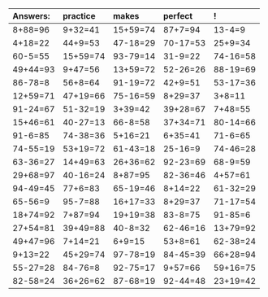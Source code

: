 | Answers: | practice | makes | perfect | ! |
| :--- | :--- | :--- | :--- | :--- |
| 8+88=96 | 9+32=41 | 15+59=74 | 87+7=94 | 13-4=9 | 
| 4+18=22 | 44+9=53 | 47-18=29 | 70-17=53 | 25+9=34 | 
| 60-5=55 | 15+59=74 | 93-79=14 | 31-9=22 | 74-16=58 | 
| 49+44=93 | 9+47=56 | 13+59=72 | 52-26=26 | 88-19=69 | 
| 86-78=8 | 56+8=64 | 91-19=72 | 42+9=51 | 53-17=36 | 
| 12+59=71 | 47+19=66 | 75-16=59 | 8+29=37 | 3+8=11 | 
| 91-24=67 | 51-32=19 | 3+39=42 | 39+28=67 | 7+48=55 | 
| 15+46=61 | 40-27=13 | 66-8=58 | 37+34=71 | 80-14=66 | 
| 91-6=85 | 74-38=36 | 5+16=21 | 6+35=41 | 71-6=65 | 
| 74-55=19 | 53+19=72 | 61-43=18 | 25-16=9 | 74-46=28 | 
| 63-36=27 | 14+49=63 | 26+36=62 | 92-23=69 | 68-9=59 | 
| 29+68=97 | 40-16=24 | 8+87=95 | 82-36=46 | 4+57=61 | 
| 94-49=45 | 77+6=83 | 65-19=46 | 8+14=22 | 61-32=29 | 
| 65-56=9 | 95-7=88 | 16+17=33 | 8+29=37 | 71-17=54 | 
| 18+74=92 | 7+87=94 | 19+19=38 | 83-8=75 | 91-85=6 | 
| 27+54=81 | 39+49=88 | 40-8=32 | 62-46=16 | 13+79=92 | 
| 49+47=96 | 7+14=21 | 6+9=15 | 53+8=61 | 62-38=24 | 
| 9+13=22 | 45+29=74 | 97-78=19 | 84-45=39 | 66+28=94 | 
| 55-27=28 | 84-76=8 | 92-75=17 | 9+57=66 | 59+16=75 | 
| 82-58=24 | 36+26=62 | 87-68=19 | 92-44=48 | 23+19=42 | 
